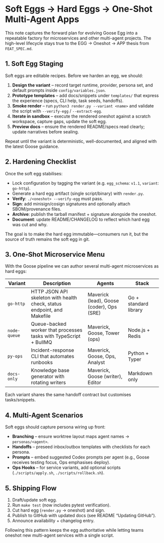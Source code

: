 # Soft Eggs → Hard Eggs → One-Shot Multi-Agent Apps

This note captures the forward plan for evolving Goose Egg into a repeatable factory for microservices and other multi-agent projects. The high-level lifecycle stays true to the EGG → Oneshot → APP thesis from `FEAT_SPEC.md`.

## 1. Soft Egg Staging

Soft eggs are editable recipes. Before we harden an egg, we should:

1. **Design the variant** – record target runtime, provider, persona set, and default prompts inside `config/variables.json`.
2. **Prototype templates** – add docs/snippets under `templates/` that express the experience (specs, CLI help, task seeds, handoffs).
3. **Smoke render** – run `python3 render.py --variant <name>` and validate the script with `--verify-egg` / `--extract-egg`.
4. **Iterate in sandbox** – execute the rendered oneshot against a scratch workspace, capture gaps, update the soft egg.
5. **Preview docs** – ensure the rendered README/specs read clearly; update narratives before sealing.

Repeat until the variant is deterministic, well-documented, and aligned with the latest Goose guidance.

## 2. Hardening Checklist

Once the soft egg stabilises:

- Lock configuration by tagging the variant (e.g. `egg_schema`: `v1.1`, `variant`: `go-http`).
- Generate a hard egg artifact (single script/binary) with `render.py`.
- **Verify**: `./<oneshot> --verify-egg` must pass.
- **Sign**: add minisign/cosign signatures and optionally attach SBOM/provenance files.
- **Archive**: publish the tarball manifest + signature alongside the oneshot.
- **Document**: update README/CHANGELOG to reflect which hard egg was cut and why.

The goal is to make the hard egg immutable—consumers run it, but the source of truth remains the soft egg in git.

## 3. One-Shot Microservice Menu

With the Goose pipeline we can author several multi-agent microservices as hard eggs:

| Variant | Description | Agents | Stack |
|---------|-------------|--------|-------|
| `go-http` | HTTP JSON API skeleton with health check, status endpoint, and Makefile | Maverick (lead), Goose (coder), Ops (SRE) | Go + standard library |
| `node-queue` | Queue-backed worker that processes tasks with TypeScript + BullMQ | Maverick, Goose, Tower (ops) | Node.js + Redis |
| `py-ops` | Incident-response CLI that automates runbooks | Maverick, Goose, Ops, Analyst | Python + Typer |
| `docs-only` | Knowledge base generator with rotating writers | Maverick, Goose (writer), Editor | Markdown only |

Each variant shares the same handoff contract but customises tasks/snippets.

## 4. Multi-Agent Scenarios

Soft eggs should capture persona wiring up front:

- **Branching** – ensure worktree layout maps agent names → `personas/<agent>`.
- **Handoffs** – preseed inbox/outbox templates with checklists for each persona.
- **Prompts** – embed suggested Codex prompts per agent (e.g., Goose receives testing focus, Ops emphasises deploy).
- **Ops Hooks** – for service variants, add optional scripts (`./scripts/apply.sh`, `./scripts/rollback.sh`).

## 5. Shipping Flow

1. Draft/update soft egg.
2. Run `make test` (now includes pytest verification).
3. Cut hard egg (`render.py` → oneshot) and sign.
4. Publish to GitHub with updated docs (see README “Updating GitHub”).
5. Announce availability + changelog entry.

Following this pattern keeps the egg authoritative while letting teams oneshot new multi-agent services with a single script.
